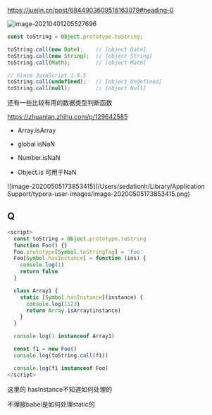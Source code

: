 https://juejin.cn/post/6844903609516163079#heading-0

![image-20210401205527696](http://picbed.sedationh.cn/image-20210401205527696.png)

```js
const toString = Object.prototype.toString;

toString.call(new Date);    // [object Date]
toString.call(new String);  // [object String]
toString.call(Math);        // [object Math]

// Since JavaScript 1.8.5
toString.call(undefined);   // [object Undefined]
toString.call(null);        // [object Null]
```

还有一些比较有用的数据类型判断函数

https://zhuanlan.zhihu.com/p/129642585

- Array.isArray

- global isNaN

- Number.isNaN
- Object.is 可用于NaN

![image-20200505173853415](/Users/sedationh/Library/Application Support/typora-user-images/image-20200505173853415.png)

## Q

```js
<script>
  const toString = Object.prototype.toString
  function Foo() {}
  Foo.prototype[Symbol.toStringTag] = 'Foo'
  Foo[Symbol.hasInstance] = function (ins) {
    console.log(1)
    return false
  }

  class Array1 {
    static [Symbol.hasInstance](instance) {
      console.log(1123)
      return Array.isArray(instance)
    }
  }

  console.log(1 instanceof Array1)

  const f1 = new Foo()
  console.log(toString.call(f1))

  console.log(f1 instanceof Foo)
</script>

```

这里的 hasInstance不知道如何处理的

不理接babel是如何处理static的

